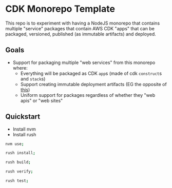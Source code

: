 # CDK Monorepo Template

This repo is to experiment with having a NodeJS monorepo that contains multiple "service" packages that contain AWS CDK "apps" that can be packaged, versioned, published (as immutable artifacts) and deployed.

## Goals

- Support for packaging multiple "web services" from this monorepo where:
  - Everything will be packaged as CDK `app`s (made of cdk `construct`s and `stack`s)
  - Support creating immutable deployment artifacts (EG the opposite of [this](https://seed.run/blog/why-serverless-deployment-artifacts-cannot-be-reused-across-stages.html))
  - Uniform support for packages regardless of whether they "web apis" or "web sites"

## Quickstart

- Install nvm
- Install rush

```sh
nvm use;

rush install;

rush build;

rush verify;

rush test;
```
